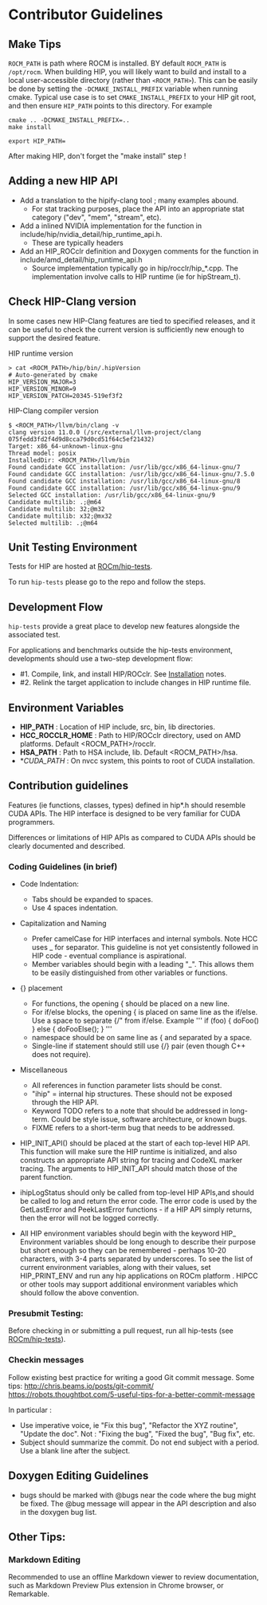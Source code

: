 # Contributor Guidelines

## Make Tips
`ROCM_PATH` is path where ROCM is installed. BY default `ROCM_PATH` is `/opt/rocm`.
When building HIP, you will likely want to build and install to a local user-accessible directory (rather than `<ROCM_PATH>`).
This can be easily be done by setting the `-DCMAKE_INSTALL_PREFIX` variable when running cmake.  Typical use case is to
set `CMAKE_INSTALL_PREFIX` to your HIP git root, and then ensure `HIP_PATH` points to this directory. For example

```shell
cmake .. -DCMAKE_INSTALL_PREFIX=..
make install

export HIP_PATH=
```

After making HIP, don't forget the "make install" step !



## Adding a new HIP API
- Add a translation to the hipify-clang tool ; many examples abound.
    - For stat tracking purposes, place the API into an appropriate stat category ("dev", "mem", "stream", etc).
- Add a inlined NVIDIA implementation for the function in include/hip/nvidia_detail/hip_runtime_api.h.
    - These are typically headers
- Add an HIP_ROCclr definition and Doxygen comments for the function in include/amd_detail/hip_runtime_api.h
    - Source implementation typically go in hip/rocclr/hip_*.cpp. The implementation involve calls to HIP runtime (ie for hipStream_t).

## Check HIP-Clang version
In some cases new HIP-Clang features are tied to specified releases, and it can be useful to check the current version is sufficiently new enough to support the desired feature.

HIP runtime version

```console
> cat <ROCM_PATH>/hip/bin/.hipVersion
# Auto-generated by cmake
HIP_VERSION_MAJOR=3
HIP_VERSION_MINOR=9
HIP_VERSION_PATCH=20345-519ef3f2
```

HIP-Clang compiler version

```console
$ <ROCM_PATH>/llvm/bin/clang -v
clang version 11.0.0 (/src/external/llvm-project/clang 075fedd3fd2f4d9d8cca79d0cd51f64c5ef21432)
Target: x86_64-unknown-linux-gnu
Thread model: posix
InstalledDir: <ROCM_PATH>/llvm/bin
Found candidate GCC installation: /usr/lib/gcc/x86_64-linux-gnu/7
Found candidate GCC installation: /usr/lib/gcc/x86_64-linux-gnu/7.5.0
Found candidate GCC installation: /usr/lib/gcc/x86_64-linux-gnu/8
Found candidate GCC installation: /usr/lib/gcc/x86_64-linux-gnu/9
Selected GCC installation: /usr/lib/gcc/x86_64-linux-gnu/9
Candidate multilib: .;@m64
Candidate multilib: 32;@m32
Candidate multilib: x32;@mx32
Selected multilib: .;@m64
```

## Unit Testing Environment

Tests for HIP are hosted at [ROCm/hip-tests](https://github.com/ROCm/hip-tests).

To run `hip-tests` please go to the repo and follow the steps.

## Development Flow

`hip-tests` provide a great place to develop new features alongside the associated test.

For applications and benchmarks outside the hip-tests environment, developments should use a two-step development flow:
- #1. Compile, link, and install HIP/ROCclr. See [Installation](README.md#Installation) notes.
- #2. Relink the target application to include changes in HIP runtime file.

## Environment Variables
- **HIP_PATH** : Location of HIP include, src, bin, lib directories.
- **HCC_ROCCLR_HOME** : Path to HIP/ROCclr directory, used on AMD platforms.  Default <ROCM_PATH>/rocclr.
- **HSA_PATH** : Path to HSA include, lib.  Default <ROCM_PATH>/hsa.
- **CUDA_PATH* : On nvcc system, this points to root of CUDA installation.

## Contribution guidelines ##

Features (ie functions, classes, types) defined in hip*.h should resemble CUDA APIs.
The HIP interface is designed to be very familiar for CUDA programmers.

Differences or limitations of HIP APIs as compared to CUDA APIs should be clearly documented and described.

### Coding Guidelines (in brief)
- Code Indentation:
    - Tabs should be expanded to spaces.
    - Use 4 spaces indentation.
- Capitalization and Naming
    - Prefer camelCase for HIP interfaces and internal symbols.  Note HCC uses _ for separator.
      This guideline is not yet consistently followed in HIP code - eventual compliance is aspirational.
    - Member variables should begin with a leading "_".  This allows them to be easily distinguished from other variables or functions.

- {} placement
    - For functions, the opening { should be placed on a new line.
    - For if/else blocks, the opening { is placed on same line as the if/else. Use a space to separate {/" from if/else.  Example
'''
    if (foo) {
        doFoo()
    } else {
        doFooElse();
    }
'''
    - namespace should be on same line as { and separated by a space.
    - Single-line if statement should still use {/} pair (even though C++ does not require).
- Miscellaneous
    - All references in function parameter lists should be const.
    - "ihip" = internal hip structures.  These should not be exposed through the HIP API.
    - Keyword TODO refers to a note that should be addressed in long-term.  Could be style issue, software architecture, or known bugs.
    - FIXME refers to a short-term bug that needs to be addressed.

- HIP_INIT_API() should be placed at the start of each top-level HIP API.  This function will make sure the HIP runtime is initialized,
  and also constructs an appropriate API string for tracing and CodeXL marker tracing.  The arguments to HIP_INIT_API should match
  those of the parent function.
- ihipLogStatus should only be called from top-level HIP APIs,and should be called to log and return the error code.  The error code
  is used by the GetLastError and PeekLastError functions - if a HIP API simply returns, then the error will not be logged correctly.

- All HIP environment variables should begin with the keyword HIP_
    Environment variables should be long enough to describe their purpose but short enough so they can be remembered - perhaps 10-20 characters, with 3-4 parts separated by underscores.
    To see the list of current environment variables, along with their values, set HIP_PRINT_ENV and run any hip applications on ROCm platform .
    HIPCC or other tools may support additional environment variables which should follow the above convention.


### Presubmit Testing:
Before checking in or submitting a pull request, run all hip-tests (see [ROCm/hip-tests](https://github.com/ROCm/hip-tests)).


### Checkin messages
Follow existing best practice for writing a good Git commit message.    Some tips:
    http://chris.beams.io/posts/git-commit/
    https://robots.thoughtbot.com/5-useful-tips-for-a-better-commit-message

In particular :
   - Use imperative voice, ie "Fix this bug", "Refactor the XYZ routine", "Update the doc".
     Not : "Fixing the bug", "Fixed the bug", "Bug fix", etc.
   - Subject should summarize the commit.  Do not end subject with a period.  Use a blank line
     after the subject.



## Doxygen Editing Guidelines

- bugs should be marked with @bugs near the code where the bug might be fixed.  The @bug message will appear in the API description and also in the
doxygen bug list.

##  Other Tips:
### Markdown Editing
Recommended to use an offline Markdown viewer to review documentation, such as Markdown Preview Plus extension in Chrome browser, or Remarkable.

